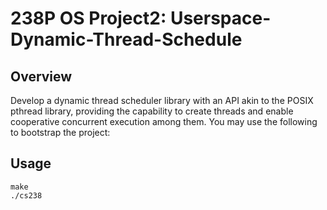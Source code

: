 # 238P OS Project2: Userspace-Dynamic-Thread-Schedule

## Overview

Develop a dynamic thread scheduler library with an API akin to the POSIX pthread library, providing the capability to create threads and enable cooperative concurrent execution among them. You may use the following to bootstrap the project:

## Usage

```
make
./cs238
```
